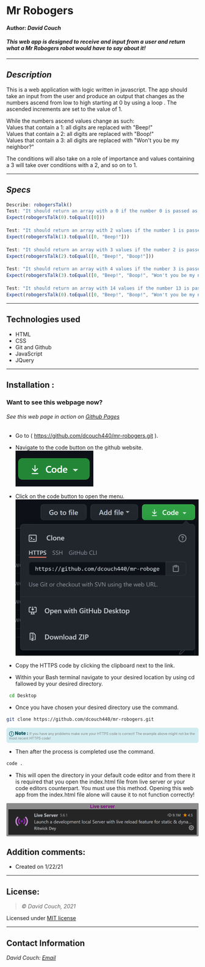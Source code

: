 # Mr Robogers

#### Author: *David Couch*

#### *This web app is designed to receive and input from a user and return what a Mr Robogers robot would have to say about it!*

* * *
## *Description*
This is a web application with logic written in javascript. The app should take an input from the user and produce an output that changes as the numbers ascend from low to high starting at 0 by using a loop . The ascended increments are set to the value of 1.

While the numbers ascend values change as such:\
Values that contain a 1: all digits are replaced with "Beep!"\
Values that contain a 2: all digits are replaced with "Boop!"\
Values that contain a 3: all digits are replaced with "Won't you be my neighbor?"

The conditions will also take on a role of importance and values containing a 3 will take over conditions with a 2, and so on to 1.

* * *
## *Specs*
```javascript
Describe: robogersTalk()
Test: "It should return an array with a 0 if the number 0 is passed as an argument"
Expect(robogersTalk(0).toEqual([0]))

Test: "It should return an array with 2 values if the number 1 is passed as an argument"
Expect(robogersTalk(1).toEqual([0, "Beep!"]))

Test: "It should return an array with 3 values if the number 2 is passed as an argument"
Expect(robogersTalk(2).toEqual([0, "Beep!", "Boop!"]))

Test: "It should return an array with 4 values if the number 3 is passed as an argument"
Expect(robogersTalk(3).toEqual([0, "Beep!", "Boop!", "Won't you be my neighbor?"]))

Test: "It should return an array with 14 values if the number 13 is passed as an argument"
Expect(robogersTalk(0).toEqual([0, "Beep!", "Boop!", "Won't you be my neighbor?", 4, 5, 6, 7, 8, 9, "Beep!", "Beep!", "Boop!", "Won't you be my neighbor?"]))
```
* * *

## Technologies used
* HTML
* CSS
* Git and Github
* JavaScript
* JQuery

* * *

## Installation : 
### Want to see this webpage now?
###### See this web page in action on [Github Pages]()

* Go to ( https://github.com/dcouch440/mr-robogers.git ).

*  Navigate to the code button on the github website.\
![Code button](/img/README/code.PNG)

* Click on the code button to open the menu.\
![Github Repo Example](/img/README/HTTPS.PNG)

- Copy the HTTPS code by clicking the clipboard next to the link.

- Within your Bash terminal navigate to your desired location by using cd fallowed by your desired directory.
```bash
 cd Desktop
``` 

- Once you have chosen your desired directory use the command.
```bash 
git clone https://github.com/dcouch440/mr-robogers.git
```

<div 
  style="
    background-color: #d1ecf1; 
    color: grey; padding: 6px; 
    font-size: 9px; 
    border-radius: 5px; 
    border: 1px solid #d4ecf1; 
    margin-bottom: 12px"
> 
  <span 
    style="
      font-size: 12px; 
      font-weight: 600; 
      color: #0c5460;"
  >
    ⓘ
  </span>
  <span 
    style="
      font-size: 12px; 
      font-weight: 900; 
      color: #0c5460;
      margin-bottom: 24px"
  >
    Note : 
  </span> 
  If you have any problems make sure your HTTPS code is correct! The example above might not be the most recent HTTPS code!
</div>


* Then after the process is completed use the command.

``` bash
code .
```
* This will open the directory in your default code editor and from there it is required that you open the index.html file from live server or your code editors counterpart. You must use this method. Opening this web app from the index.html file alone will cause it to not function correctly!

<p 
  style="
    font-size: 12px; 
    background-color: #8c8c8c; 
    border-radius: 2px; 
    padding: 1px 5px; 
    text-align: center; 
    color: white; 
    margin-bottom: 24px"
>
  <span style="font-weight: 700; color: purple">Live server</span>
  <img src="img/README/liveserver.PNG">
</p>


## Addition comments:
* Created on 1/22/21

* * *

## License:
> *&copy; David Couch, 2021*

Licensed under [MIT license](https://mit-license.org/)

* * *

## Contact Information
_David Couch: [Email](dcouch440@gmail.com)_